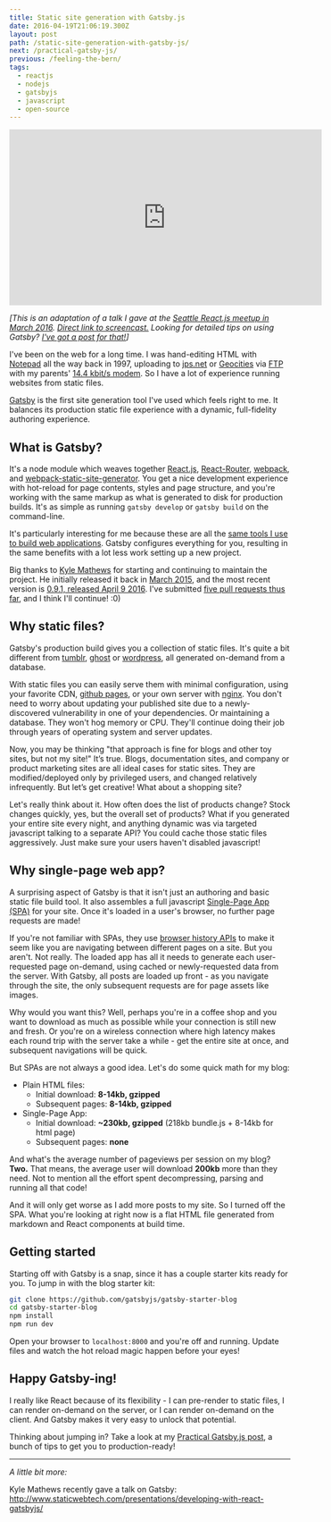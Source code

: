 ```yaml
---
title: Static site generation with Gatsby.js
date: 2016-04-19T21:06:19.300Z
layout: post
path: /static-site-generation-with-gatsby-js/
next: /practical-gatsby-js/
previous: /feeling-the-bern/
tags:
  - reactjs
  - nodejs
  - gatsbyjs
  - javascript
  - open-source
---
```


<iframe width="560" height="315" src="https://www.youtube.com/embed/Wpkc8o1V_SU" frameborder="0" allowfullscreen></iframe>

_[This is an adaptation of a talk I gave at the [Seattle React.js meetup in March 2016](http://www.meetup.com/seattle-react-js/events/228965559/). [Direct link to screencast.](https://www.youtube.com/watch?v=Wpkc8o1V_SU) Looking for detailed tips on using Gatsby? [I've got a post for that!](/practical-gatsby-js/)]_

I've been on the web for a long time. I was hand-editing HTML with [Notepad](https://en.wikipedia.org/wiki/Microsoft_Notepad) all the way back in 1997, uploading to [jps.net](http://www.yelp.com/biz/o1-communications-el-dorado-hills) or [Geocities](https://en.wikipedia.org/wiki/Yahoo!_GeoCities) via [FTP](https://en.wikipedia.org/wiki/File_Transfer_Protocol) with my parents' [14.4 kbit/s modem](https://en.wikipedia.org/wiki/Modem#Echo_cancellation.2C_9600_and_14.2C400). So I have a lot of experience running websites from static files.

[Gatsby](https://github.com/KyleAMathews) is the first site generation tool I've used which feels right to me. It balances its production static file experience with a dynamic, full-fidelity authoring experience.

<div class='fold'></div>

## What is Gatsby?

It's a node module which weaves together [React.js](https://facebook.github.io/react/), [React-Router](https://github.com/reactjs/react-router), [webpack](https://webpack.github.io/), and [webpack-static-site-generator](https://github.com/markdalgleish/static-site-generator-webpack-plugin). You get a nice development experience with hot-reload for page contents, styles and page structure, and you're working with the same markup as what is generated to disk for production builds. It's as simple as running `gatsby develop` or `gatsby build` on the command-line.

It's particularly interesting for me because these are all the [same tools I use to build web applications](/r-for-react-nerp-stack-part-3/). Gatsby configures everything for you, resulting in the same benefits with a lot less work setting up a new project.

Big thanks to [Kyle Mathews](https://github.com/KyleAMathews) for starting and continuing to maintain the project. He initially released it back in [March 2015](https://github.com/gatsbyjs/gatsby/releases/tag/v0.1.0), and the most recent version is [0.9.1, released April 9 2016](https://github.com/gatsbyjs/gatsby/releases/tag/v0.9.1). I've submitted [five pull requests thus far](https://github.com/gatsbyjs/gatsby/pulls?utf8=%E2%9C%93&q=is%3Apr+author%3Ascottnonnenberg), and I think I'll continue! :0)

## Why static files?

Gatsby's production build gives you a collection of static files. It's quite a bit different from [tumblr](https://www.tumblr.com/), [ghost](https://ghost.org/) or [wordpress](https://wordpress.org/), all generated on-demand from a database.

With static files you can easily serve them with minimal configuration, using your favorite CDN, [github pages](https://pages.github.com/), or your own server with [nginx](https://www.nginx.com/). You don't need to worry about updating your published site due to a newly-discovered vulnerability in one of your dependencies. Or maintaining a database. They won't hog memory or CPU. They'll continue doing their job through years of operating system and server updates.

Now, you may be thinking "that approach is fine for blogs and other toy sites, but not my site!" It’s true. Blogs, documentation sites, and company or product marketing sites are all ideal cases for static sites. They are modified/deployed only by privileged users, and changed relatively infrequently. But let’s get creative! What about a shopping site?

Let's really think about it. How often does the list of products change? Stock changes quickly, yes, but the overall set of products? What if you generated your entire site every night, and anything dynamic was via targeted javascript talking to a separate API? You could cache those static files aggressively. Just make sure your users haven't disabled javascript!

## Why single-page web app?

A surprising aspect of Gatsby is that it isn't just an authoring and basic static file build tool. It also assembles a full javascript [Single-Page App (SPA)](https://en.wikipedia.org/wiki/Single-page_application) for your site. Once it's loaded in a user's browser, no further page requests are made!

If you're not familiar with SPAs, they use [browser history APIs](https://developer.mozilla.org/en-US/docs/Web/API/History_API) to make it seem like you are navigating between different pages on a site. But you aren't. Not really. The loaded app has all it needs to generate each user-requested page on-demand, using cached or newly-requested data from the server. With Gatsby, all posts are loaded up front - as you navigate through the site, the only subsequent requests are for page assets like images.

Why would you want this? Well, perhaps you're in a coffee shop and you want to download as much as possible while your connection is still new and fresh. Or you're on a wireless connection where high latency makes each round trip with the server take a while - get the entire site at once, and subsequent navigations will be quick.

But SPAs are not always a good idea. Let's do some quick math for my blog:

* Plain HTML files:
    * Initial download: **8-14kb, gzipped**
    * Subsequent pages: **8-14kb, gzipped**
* Single-Page App:
    * Initial download: **~230kb, gzipped** (218kb bundle.js + 8-14kb for html page)
    * Subsequent pages: **none**

And what's the average number of pageviews per session on my blog? **Two.** That means, the average user will download **200kb** more than they need. Not to mention all the effort spent decompressing, parsing and running all that code!

And it will only get worse as I add more posts to my site. So I turned off the SPA. What you're looking at right now is a flat HTML file generated from markdown and React components at build time.

## Getting started

Starting off with Gatsby is a snap, since it has a couple starter kits ready for you. To jump in with the blog starter kit:

```bash
git clone https://github.com/gatsbyjs/gatsby-starter-blog
cd gatsby-starter-blog
npm install
npm run dev
```

Open your browser to `localhost:8000` and you're off and running. Update files and watch the hot reload magic happen before your eyes!

## Happy Gatsby-ing!

I really like React because of its flexibility - I can pre-render to static files, I can render on-demand on the server, or I can render on-demand on the client. And Gatsby makes it very easy to unlock that potential.

Thinking about jumping in? Take a look at my [Practical Gatsby.js post](/practical-gatsby-js/), a bunch of tips to get you to production-ready!

---

_A little bit more:_

Kyle Mathews recently gave a talk on Gatsby: http://www.staticwebtech.com/presentations/developing-with-react-gatsbyjs/
